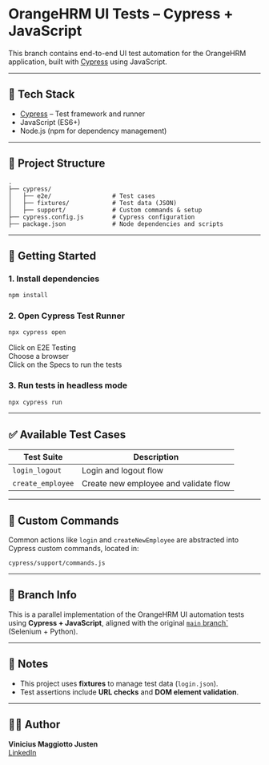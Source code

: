# OrangeHRM UI Tests – Cypress + JavaScript

This branch contains end-to-end UI test automation for the OrangeHRM application, built with [Cypress](https://www.cypress.io/) using JavaScript.

---

## 🔧 Tech Stack

- [Cypress](https://www.cypress.io/) – Test framework and runner
- JavaScript (ES6+)
- Node.js (npm for dependency management)

---

## 📁 Project Structure

```
.
├── cypress/
│   ├── e2e/                 # Test cases
│   ├── fixtures/            # Test data (JSON)
│   ├── support/             # Custom commands & setup
├── cypress.config.js        # Cypress configuration
├── package.json             # Node dependencies and scripts
```

---

## 🚀 Getting Started

### 1. Install dependencies

```bash
npm install
```

### 2. Open Cypress Test Runner

```bash
npx cypress open
```

Click on E2E Testing  
Choose a browser  
Click on the Specs to run the tests

### 3. Run tests in headless mode

```bash
npx cypress run
```

---

## ✅ Available Test Cases

| Test Suite        | Description                           |
| ----------------- | ------------------------------------- |
| `login_logout`    | Login and logout flow                 |
| `create_employee` | Create new employee and validate flow |

---

## 🧪 Custom Commands

Common actions like `login` and `createNewEmployee` are abstracted into Cypress custom commands, located in:

```
cypress/support/commands.js
```

---

## 🌱 Branch Info

This is a parallel implementation of the OrangeHRM UI automation tests using **Cypress + JavaScript**, aligned with the original [`main` branch`](https://github.com/vinimj18/orangehrm-ui-tests) (Selenium + Python).

---

## 📌 Notes

- This project uses **fixtures** to manage test data (`login.json`).
- Test assertions include **URL checks** and **DOM element validation**.

---

## 👨‍💻 Author

**Vinicius Maggiotto Justen**  
[LinkedIn](https://www.linkedin.com/in/viniciusmaggiotto/)
